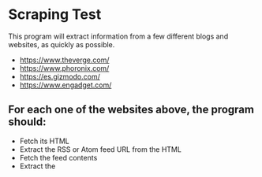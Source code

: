 # Scraping Test

This program will extract information from a few different blogs and websites, as quickly as possible.

- https://www.theverge.com/
- https://www.phoronix.com/
- https://es.gizmodo.com/
- https://www.engadget.com/

## For each one of the websites above, the program should:

- Fetch its HTML
- Extract the RSS or Atom feed URL from the HTML
- Fetch the feed contents
- Extract the <title>, <pubDate> / <published> and <link> from the first 10 feed entries.
- Save a JSON file containing the extracted information.
- Able to run using Docker.

# Usage

The main.py file will execute all the crawlers at the same time and extract the data requested in JSON format.

## To run the program using Docker, follow the steps below.

### Build docker image
```
sudo docker build -t scraping_test .
```

### Run docker image
```
sudo docker run --rm -v $PWD:/opt/ --name scraping_container scraping_test
```

This will return a file called "main_result.json"